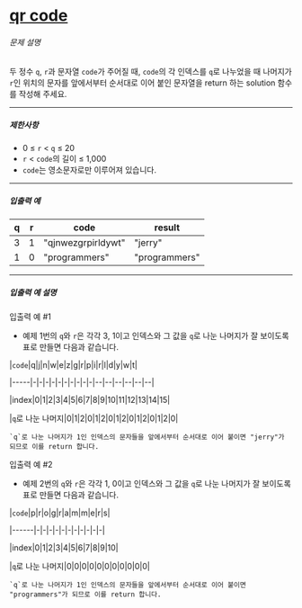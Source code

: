 # [qr code](https://school.programmers.co.kr/learn/courses/30/lessons/181903)


###### 문제 설명


두 정수 `q`, `r`과 문자열 `code`가 주어질 때, `code`의 각 인덱스를 `q`로 나누었을 때 나머지가 `r`인 위치의 문자를 앞에서부터 순서대로 이어 붙인 문자열을 return 하는 solution 함수를 작성해 주세요.




---


##### 제한사항


* 0 ≤ `r` \< `q` ≤ 20
* `r` \< `code`의 길이 ≤ 1,000
* `code`는 영소문자로만 이루어져 있습니다.




---


##### 입출력 예




| q | r | code | result |
| --- | --- | --- | --- |
| 3 | 1 | "qjnwezgrpirldywt" | "jerry" |
| 1 | 0 | "programmers" | "programmers" |




---


##### 입출력 예 설명


입출력 예 \#1


* 예제 1번의 `q`와 `r`은 각각 3, 1이고 인덱스와 그 값을 `q`로 나눈 나머지가 잘 보이도록 표로 만들면 다음과 같습니다.


\|`code`\|q\|j\|n\|w\|e\|z\|g\|r\|p\|i\|r\|l\|d\|y\|w\|t\|


\|\-\-\-\-\-\|\-\|\-\|\-\|\-\|\-\|\-\|\-\|\-\|\-\|\-\|\-\-\|\-\-\|\-\-\|\-\-\|\-\-\|\-\-\|


\|index\|0\|1\|2\|3\|4\|5\|6\|7\|8\|9\|10\|11\|12\|13\|14\|15\|


\|`q`로 나눈 나머지\|0\|1\|2\|0\|1\|2\|0\|1\|2\|0\|1\|2\|0\|1\|2\|0\|



```
`q`로 나눈 나머지가 1인 인덱스의 문자들을 앞에서부터 순서대로 이어 붙이면 "jerry"가 되므로 이를 return 합니다.

```

입출력 예 \#2


* 예제 2번의 `q`와 `r`은 각각 1, 0이고 인덱스와 그 값을 `q`로 나눈 나머지가 잘 보이도록 표로 만들면 다음과 같습니다.


\|`code`\|p\|r\|o\|g\|r\|a\|m\|m\|e\|r\|s\|


\|\-\-\-\-\-\-\|\-\|\-\|\-\|\-\|\-\|\-\|\-\|\-\|\-\|\-\|\-\|


\|index\|0\|1\|2\|3\|4\|5\|6\|7\|8\|9\|10\|


\|`q`로 나눈 나머지\|0\|0\|0\|0\|0\|0\|0\|0\|0\|0\|0\|



```
`q`로 나눈 나머지가 1인 인덱스의 문자들을 앞에서부터 순서대로 이어 붙이면 "programmers"가 되므로 이를 return 합니다.

```

